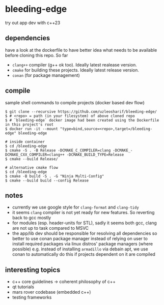 # bleeding-edge
try out app dev with c++23

## dependencies
have a look at the dockerfile to have better idea what needs to be available before cloning this repo. So far
- `clang++` compiler (g++ ok too). Ideally latest realease version.
- `cmake` for building these projects. Ideally latest release version.
- `conan` (for package management)

## compile
sample shell commands to compile projects (docker based dev flow)
```[shell]
$ git clone --recursive https://github.com/uzleosharif/bleeding-edge/
$ # <repo> = path (in your filesystem) of above cloned repo
$ # `bleeding-edge` docker image had been created using the Dockerfile in this project's root
$ docker run -it --mount "type=bind,source=<repo>,target=/bleeding-edge" bleeding-edge

# inside container
$ cd /bleeding-edge
$ cmake -S . -B Release -DCMAKE_C_COMPILER=clang -DCMAKE_-DCMAKE_CXX_COMPILER=clang++ -DCMAKE_BUILD_TYPE=Release
$ cmake --build Release/

# alternative cmake flow
$ cd /bleeding-edge
$ cmake -B build -S . -G "Ninja Multi-Config"
$ cmake --build build --config Release
```
## notes
- currently we use google style for `clang-format` and `clang-tidy`
- it seems `clang` compiler is not yet ready for new features. So reverting back to gcc mostly
- for modules (esp. header-units for STL), sadly it seems both gcc, clang are not up to task compared to MSVC
- the app/lib dev should be responsible for resolving all dependencies so better to use conan package manager 
  instead of relying on user to install required packages via linux distros' package managers (where possible) 
  e.g. instead of installing `armadillo` via debain apt, we use conan to automatically do this if projects
  dependent on it are compiled  

## interesting topics
- c++ core guidelines -> coherent philosophy of c++
- qt tutorials
- mars rover codebase (embedded c++)
- testing frameworks